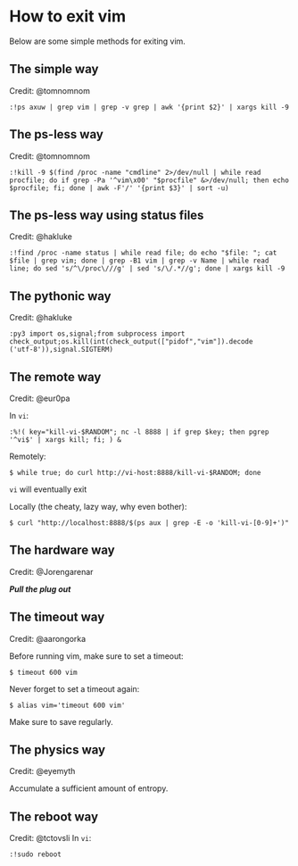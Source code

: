 # How to exit vim
Below are some simple methods for exiting vim.

## The simple way
Credit: @tomnomnom

```
:!ps axuw | grep vim | grep -v grep | awk '{print $2}' | xargs kill -9
```

## The ps-less way
Credit: @tomnomnom

```
:!kill -9 $(find /proc -name "cmdline" 2>/dev/null | while read procfile; do if grep -Pa '^vim\x00' "$procfile" &>/dev/null; then echo $procfile; fi; done | awk -F'/' '{print $3}' | sort -u)
```

## The ps-less way using status files
Credit: @hakluke

```
:!find /proc -name status | while read file; do echo "$file: "; cat $file | grep vim; done | grep -B1 vim | grep -v Name | while read line; do sed 's/^\/proc\///g' | sed 's/\/.*//g'; done | xargs kill -9
```

## The pythonic way
Credit: @hakluke

```
:py3 import os,signal;from subprocess import check_output;os.kill(int(check_output(["pidof","vim"]).decode
('utf-8')),signal.SIGTERM)
```

## The remote way
Credit: @eur0pa

In `vi`:
```
:%!( key="kill-vi-$RANDOM"; nc -l 8888 | if grep $key; then pgrep '^vi$' | xargs kill; fi; ) &
```

Remotely:
```
$ while true; do curl http://vi-host:8888/kill-vi-$RANDOM; done
```
`vi` will eventually exit

Locally (the cheaty, lazy way, why even bother):
```
$ curl "http://localhost:8888/$(ps aux | grep -E -o 'kill-vi-[0-9]+')"
```

## The hardware way
Credit: @Jorengarenar

_**Pull the plug out**_

## The timeout way

Credit: @aarongorka

Before running vim, make sure to set a timeout:
```
$ timeout 600 vim
```
Never forget to set a timeout again:
```
$ alias vim='timeout 600 vim'
```
Make sure to save regularly.

## The physics way
Credit: @eyemyth

Accumulate a sufficient amount of entropy.

## The reboot way
Credit: @tctovsli
In `vi`:
```
:!sudo reboot
```

